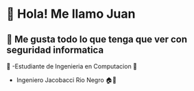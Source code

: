 # 👋 Hola! Me llamo Juan
## 👀 Me gusta todo lo que tenga que ver con seguridad informatica
🏫 -Estudiante de Ingenieria en Computacion
📡 
* Ingeniero Jacobacci Rio Negro 🏠📍
  

<!---
JuannHerna/JuannHerna is a ✨ special ✨ repository because its `README.md` (this file) appears on your GitHub profile.
You can click the Preview link to take a look at your changes.
--->
